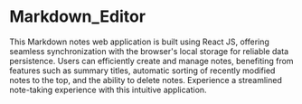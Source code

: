 # Markdown_Editor

This Markdown notes web application is built using React JS, offering seamless synchronization with the browser's local storage for reliable data persistence. Users can efficiently create and manage notes, benefiting from features such as summary titles, automatic sorting of recently modified notes to the top, and the ability to delete notes. Experience a streamlined note-taking experience with this intuitive application.
